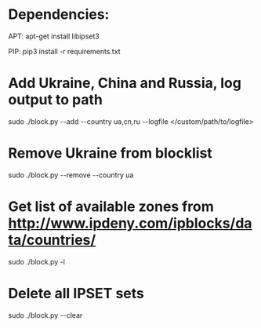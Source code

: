 # Dependencies:
APT: apt-get install libipset3

PIP: pip3 install -r requirements.txt

# Add Ukraine, China and Russia, log output to path
sudo ./block.py --add --country ua,cn,ru --logfile </custom/path/to/logfile>

# Remove Ukraine from blocklist
sudo ./block.py --remove --country ua

# Get list of available zones from http://www.ipdeny.com/ipblocks/data/countries/
sudo ./block.py -l

# Delete all IPSET sets
sudo ./block.py --clear
